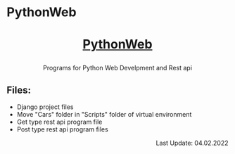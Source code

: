 # PythonWeb

<h1 align="center">
  <a href="https://github.com/BK-Devices/PythonWeb.git"><p> PythonWeb </p></a>
</h1>


<p align="center">Programs for Python Web Develpment and Rest api</p>


## Files:

- Django project files
- Move "Cars" folder in "Scripts" folder of virtual environment
- Get type rest api program file
- Post type rest api program files


<p align="right"> Last Update: 04.02.2022 </p>
